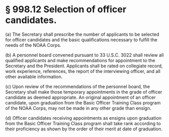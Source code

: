 # § 998.12   Selection of officer candidates.

(a) The Secretary shall prescribe the number of applicants to be selected for officer candidates and the basic qualifications necessary to fulfill the needs of the NOAA Corps.


(b) A personnel board convened pursuant to 33 U.S.C. 3022 shall review all qualified applicants and make recommendations for appointment to the Secretary and the President. Applicants shall be rated on collegiate record, work experience, references, the report of the interviewing officer, and all other available information.


(c) Upon review of the recommendations of the personnel board, the Secretary shall make those temporary appointments in the grade of officer candidate as deemed appropriate. An original appointment of an officer candidate, upon graduation from the Basic Officer Training Class program of the NOAA Corps, may not be made in any other grade than ensign.


(d) Officer candidates receiving appointments as ensigns upon graduation from the Basic Officer Training Class program shall take rank according to their proficiency as shown by the order of their merit at date of graduation.




